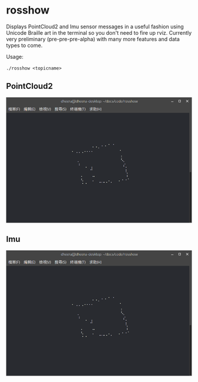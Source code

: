 # rosshow

Displays PointCloud2 and Imu sensor messages in a useful fashion using Unicode Braille art in the terminal so you don't need to fire up rviz. Currently very preliminary (pre-pre-pre-alpha) with many more features and data types to come.

Usage:
```
./rosshow <topicname>
```

## PointCloud2

![screenshot](/screenshot0.png?raw=true "screenshot")

## Imu

![screenshot](/screenshot0.png?raw=true "screenshot")
